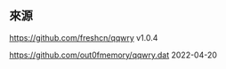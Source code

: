 ## 來源

https://github.com/freshcn/qqwry
v1.0.4

https://github.com/out0fmemory/qqwry.dat 
2022-04-20

